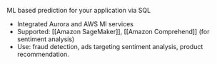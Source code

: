ML based prediction for your application via SQL
- Integrated Aurora and AWS Ml services
- Supported: [[Amazon SageMaker]], [[Amazon Comprehend]]  (for sentiment analysis)
- Use: fraud detection, ads targeting sentiment analysis, product recommendation.